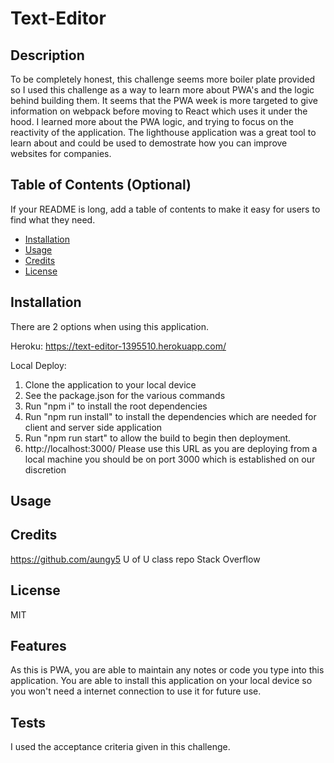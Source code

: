 # Text-Editor

## Description

To be completely honest, this challenge seems more boiler plate provided so I used this challenge as a way to learn more about PWA's and the logic behind building them. It seems that 
the PWA week is more targeted to give information on webpack before moving to React which uses it under the hood. I learned more about the PWA logic, and trying to focus
on the reactivity of the application. The lighthouse application was a great tool to learn about and could be used to demostrate how you can improve websites for companies. 

## Table of Contents (Optional)

If your README is long, add a table of contents to make it easy for users to find what they need.

- [Installation](#installation)
- [Usage](#usage)
- [Credits](#credits)
- [License](#license)

## Installation

There are 2 options when using this application. 

Heroku: https://text-editor-1395510.herokuapp.com/

Local Deploy: 
1. Clone the application to your local device
2. See the package.json for the various commands
3. Run "npm i" to install the root dependencies
4. Run "npm run install" to install the dependencies which are needed for client and server side application
5. Run "npm run start" to allow the build to begin then deployment. 
6. http://localhost:3000/ Please use this URL as you are deploying from a local machine you should be on port 3000 which is established on our discretion

## Usage


## Credits

https://github.com/aungy5
U of U class repo
Stack Overflow

## License

MIT

## Features

As this is PWA, you are able to maintain any notes or code you type into this application. You are able to install this application on your local device so you won't need a internet connection to use it for future use. 

## Tests

I used the acceptance criteria given in this challenge. 